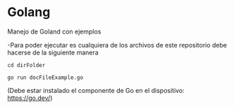 # Golang
Manejo de Goland con ejemplos

-Para poder ejecutar es cualquiera de los archivos de este repositorio debe hacerse de la siguiente manera
```
cd dirFolder
```

```
go run docFileExample.go 
```
(Debe estar instalado el componente de Go en el dispositivo: https://go.dev/)
